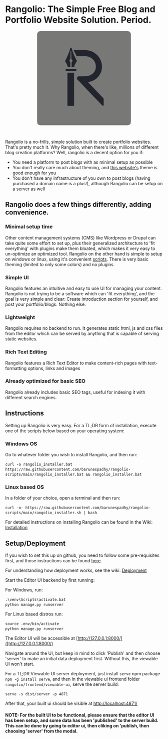 # Rangolio: The Simple Free Blog and Portfolio Website Solution. Period.
<center>
    <img src="backend/icons/png/256x256.png" style="border-radius:10px;margin-bottom:10px" width=300/>
</center>
<br/>

Rangolio is a no-frills, simple solution built to create portfolio websites. That's pretty much it.
Why Rangolio, when there's like, millions of different blog creation platforms? Well, rangolio is a decent option for you if:

- You need a platform to post blogs with as minimal setup as possible
- You don't really care much about theming, and [this website's](https://barunes.io) theme is good enough for you
- You don't have any infrastructure of you own to post blogs (having purchased a domain name is a plus!), although Rangolio can be setup on a server as well

## Rangolio does a few things differently, adding convenience.

### Minimal setup time
Other content management systems (CMS) like Wordpress or Drupal can take quite some effort to set up, plus their generalized architecture to 'fit everything' with plugins make them bloated, which makes it very easy to un-optimize an optimized tool.
Rangolio on the other hand is simple to setup on windows or linux, using it's convenient [scripts](https://github.com/barunespadhy/rangolio-scripts). There is very basic theming (limited to only some colors) and no plugins.

### Simple UI
Rangolio features an intuitive and easy to use UI for managing your content. Rangolio is not trying to be a software which can 'fit everything', and the goal is very simple and clear: Create introduction section for yourself, and post your portfolio/blogs. Nothing else.

### Lightweight
Rangolio requires no backend to run. It generates static html, js and css files from the editor which can be served by anything that is capable of serving static websites.

### Rich Text Editing
Rangolio features a Rich Text Editor to make content-rich pages with text-formatting options, links and images

### Already optimized for basic SEO
Rangolio already includes basic SEO tags, useful for indexing it with different search engines.


## Instructions

Setting up Rangolio is very easy. For a TL;DR form of installation, execute one of the scripts below based on your operating system:

### Windows OS
Go to whatever folder you wish to install Rangolio, and then run:
```
curl -o rangolio_installer.bat https://raw.githubusercontent.com/barunespadhy/rangolio-scripts/main/rangolio_installer.bat && rangolio_installer.bat
```

### Linux based OS
In a folder of your choice, open a terminal and then run:
```
curl -o- https://raw.githubusercontent.com/barunespadhy/rangolio-scripts/main/rangolio_installer.sh | bash
```
For detailed instructions on installing Rangolio can be found in the Wiki: [Installation](https://github.com/barunespadhy/rangolio/wiki/Installation)

## Setup/Deployment
If you wish to set this up on github, you need to follow some pre-requisites first, and those instructions can be found [here](https://www.barunes.io/blog/975fda0e-6f2b-4f7b-9268-2d75dea61b0f).

For understanding how deployment works, see the wiki: [Deployment](https://github.com/barunespadhy/rangolio/wiki/Deployment)

Start the Editor UI backend by first running:

For Windows, run:

```
.\venv\Scripts\activate.bat
python manage.py runserver
```

For Linux based distros run:

```
source .env/bin/activate
python manage.py runserver
```

The Editor UI will be accessible at [http://127.0.0.1:8000/]([http://127.0.0.1:8000/)

Navigate around the UI, but keep in mind to click 'Publish' and then choose 'server' to make an initial data deployment first. Without this, the viewable UI won't start.

For a TL;DR Viewable UI server deployment, just install `serve` npm package `npm -g install serve`, and then in the viewable ui frontend folder `rangolio/frontend/viewable-ui`, serve the server build:
```
serve -s dist/server -p 4871
```
After that, your built ui should be visible at [http://localhost:4871/](http://localhost:4871/)

#### NOTE: For the built UI to be functional, please ensure that the editor UI has been setup, and some data has been 'published' to the server build. This can be done by going to editor ui, then cliking on 'publish, then choosing 'server' from the modal.
